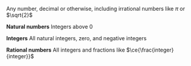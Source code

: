 
Any number, decimal or otherwise, including irrational numbers like $\pi$ or $\sqrt{2}$

**Natural numbers**
Integers above 0

**Integers**
All natural integers, zero, and negative integers

**Rational numbers**
All integers and fractions like $\ce{\frac{integer}{integer}}$


